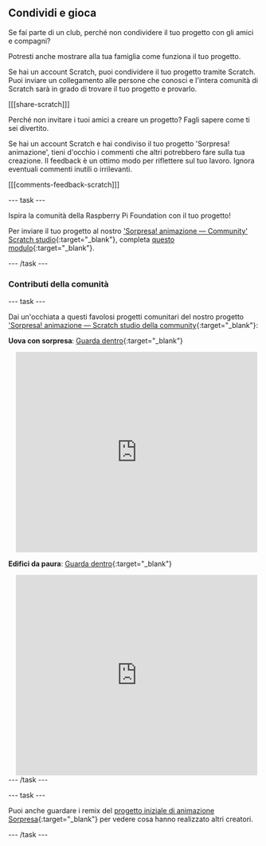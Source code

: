 ## Condividi e gioca

Se fai parte di un club, perché non condividere il tuo progetto con gli amici e compagni?

Potresti anche mostrare alla tua famiglia come funziona il tuo progetto.

Se hai un account Scratch, puoi condividere il tuo progetto tramite Scratch. Puoi inviare un collegamento alle persone che conosci e l'intera comunità di Scratch sarà in grado di trovare il tuo progetto e provarlo.

[[[share-scratch]]]

Perché non invitare i tuoi amici a creare un progetto? Fagli sapere come ti sei divertito.

Se hai un account Scratch e hai condiviso il tuo progetto 'Sorpresa! animazione', tieni d'occhio i commenti che altri potrebbero fare sulla tua creazione. Il feedback è un ottimo modo per riflettere sul tuo lavoro. Ignora eventuali commenti inutili o irrilevanti.

[[[comments-feedback-scratch]]]

--- task ---

Ispira la comunità della Raspberry Pi Foundation con il tuo progetto!

Per inviare il tuo progetto al nostro ['Sorpresa! animazione — Community' Scratch studio](https://scratch.mit.edu/studios/29079784){:target="_blank"}, completa [questo modulo](https://form.raspberrypi.org/f/community-project-submissions){:target="_blank"}.

--- /task ---

### Contributi della comunità

--- task ---

Dai un'occhiata a questi favolosi progetti comunitari del nostro progetto ['Sorpresa! animazione — Scratch studio della community](https://scratch.mit.edu/studios/29079784){:target="_blank"}:

**Uova con sorpresa**: [Guarda dentro](https://scratch.mit.edu/projects/723810901/editor){:target="_blank"}
<div class="scratch-preview" style="margin-left: 15px;">
  <iframe allowtransparency="true" width="485" height="402" src="https://scratch.mit.edu/projects/embed/723810901/?autostart=false" frameborder="0"></iframe>
</div>

**Edifici da paura**: [Guarda dentro](https://scratch.mit.edu/projects/578827663/editor){:target="_blank"}
<div class="scratch-preview" style="margin-left: 15px;">
  <iframe allowtransparency="true" width="485" height="402" src="https://scratch.mit.edu/projects/embed/578827663/?autostart=false" frameborder="0"></iframe>
</div>
--- /task ---

--- task ---

Puoi anche guardare i remix del [progetto iniziale di animazione Sorpresa](https://scratch.mit.edu/projects/582222532/remixes){:target="_blank"} per vedere cosa hanno realizzato altri creatori.

--- /task ---


